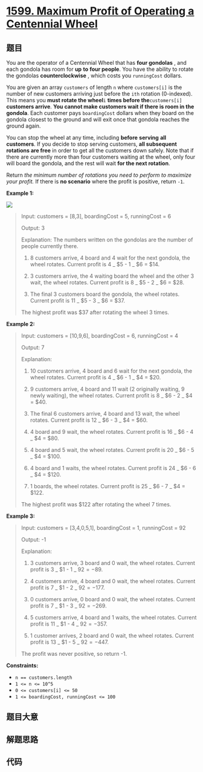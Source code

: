 # [1599. Maximum Profit of Operating a Centennial Wheel](https://leetcode.com/problems/maximum-profit-of-operating-a-centennial-wheel/)

## 题目

You are the operator of a Centennial Wheel that has **four gondolas** , and
each gondola has room for **up** **to** **four people**. You have the ability
to rotate the gondolas **counterclockwise** , which costs you `runningCost`
dollars.

You are given an array `customers` of length `n` where `customers[i]` is the
number of new customers arriving just before the `ith` rotation (0-indexed).
This means you **must rotate the wheel**`i` **times before the**`customers[i]`
**customers arrive**. **You cannot make customers wait if there is room in the
gondola**. Each customer pays `boardingCost` dollars when they board on the
gondola closest to the ground and will exit once that gondola reaches the
ground again.

You can stop the wheel at any time, including **before** **serving** **all**
**customers**. If you decide to stop serving customers, **all subsequent
rotations are free** in order to get all the customers down safely. Note that
if there are currently more than four customers waiting at the wheel, only
four will board the gondola, and the rest will wait **for the next rotation**.

Return _the minimum number of rotations you need to perform to maximize your
profit._ If there is **no scenario** where the profit is positive, return
`-1`.

**Example 1:**

![](https://assets.leetcode.com/uploads/2020/09/09/wheeldiagram12.png)

> Input: customers = [8,3], boardingCost = 5, runningCost = 6
>
> Output: 3
>
> Explanation: The numbers written on the gondolas are the number of people currently there.
>
> 1. 8 customers arrive, 4 board and 4 wait for the next gondola, the wheel rotates. Current profit is 4 _ $5 - 1 _ $6 = $14.
>
> 2. 3 customers arrive, the 4 waiting board the wheel and the other 3 wait, the wheel rotates. Current profit is 8 _ $5 - 2 _ $6 = $28.
>
> 3. The final 3 customers board the gondola, the wheel rotates. Current profit is 11 _ $5 - 3 _ $6 = $37.
>
> The highest profit was $37 after rotating the wheel 3 times.

**Example 2:**

> Input: customers = [10,9,6], boardingCost = 6, runningCost = 4
>
> Output: 7
>
> Explanation:
>
> 1. 10 customers arrive, 4 board and 6 wait for the next gondola, the wheel rotates. Current profit is 4 _ $6 - 1 _ $4 = $20.
>
> 2. 9 customers arrive, 4 board and 11 wait (2 originally waiting, 9 newly waiting), the wheel rotates. Current profit is 8 _ $6 - 2 _ $4 = $40.
>
> 3. The final 6 customers arrive, 4 board and 13 wait, the wheel rotates. Current profit is 12 _ $6 - 3 _ $4 = $60.
>
> 4. 4 board and 9 wait, the wheel rotates. Current profit is 16 _ $6 - 4 _ $4 = $80.
>
> 5. 4 board and 5 wait, the wheel rotates. Current profit is 20 _ $6 - 5 _ $4 = $100.
>
> 6. 4 board and 1 waits, the wheel rotates. Current profit is 24 _ $6 - 6 _ $4 = $120.
>
> 7. 1 boards, the wheel rotates. Current profit is 25 _ $6 - 7 _ $4 = $122.
>
> The highest profit was $122 after rotating the wheel 7 times.

**Example 3:**

> Input: customers = [3,4,0,5,1], boardingCost = 1, runningCost = 92
>
> Output: -1
>
> Explanation:
>
> 1. 3 customers arrive, 3 board and 0 wait, the wheel rotates. Current profit is 3 _ $1 - 1 _ $92 = -$89.
>
> 2. 4 customers arrive, 4 board and 0 wait, the wheel rotates. Current profit is 7 _ $1 - 2 _ $92 = -$177.
>
> 3. 0 customers arrive, 0 board and 0 wait, the wheel rotates. Current profit is 7 _ $1 - 3 _ $92 = -$269.
>
> 4. 5 customers arrive, 4 board and 1 waits, the wheel rotates. Current profit is 11 _ $1 - 4 _ $92 = -$357.
>
> 5. 1 customer arrives, 2 board and 0 wait, the wheel rotates. Current profit is 13 _ $1 - 5 _ $92 = -$447.
>
> The profit was never positive, so return -1.

**Constraints:**

- `n == customers.length`
- `1 <= n <= 10^5`
- `0 <= customers[i] <= 50`
- `1 <= boardingCost, runningCost <= 100`

## 题目大意

## 解题思路

## 代码

```javascript

```
